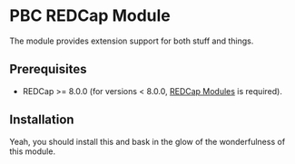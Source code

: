 # PBC REDCap Module

The module provides extension support for both stuff and things.


## Prerequisites
- REDCap >= 8.0.0 (for versions < 8.0.0, [REDCap Modules](https://github.com/vanderbilt/redcap-external-modules) is required).


## Installation

Yeah, you should install this and bask in the glow of the wonderfulness of this module.
